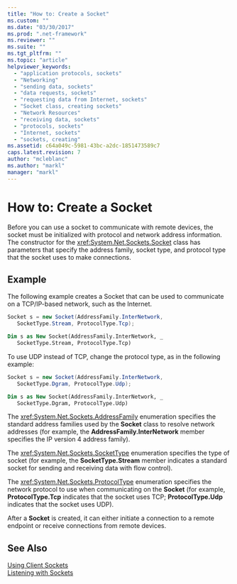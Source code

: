 ```yaml
---
title: "How to: Create a Socket"
ms.custom: ""
ms.date: "03/30/2017"
ms.prod: ".net-framework"
ms.reviewer: ""
ms.suite: ""
ms.tgt_pltfrm: ""
ms.topic: "article"
helpviewer_keywords: 
  - "application protocols, sockets"
  - "Networking"
  - "sending data, sockets"
  - "data requests, sockets"
  - "requesting data from Internet, sockets"
  - "Socket class, creating sockets"
  - "Network Resources"
  - "receiving data, sockets"
  - "protocols, sockets"
  - "Internet, sockets"
  - "sockets, creating"
ms.assetid: c64a049c-5981-43bc-a2dc-1851473589c7
caps.latest.revision: 7
author: "mcleblanc"
ms.author: "markl"
manager: "markl"
---
```

# How to: Create a Socket
Before you can use a socket to communicate with remote devices, the socket must be initialized with protocol and network address information. The constructor for the <xref:System.Net.Sockets.Socket> class has parameters that specify the address family, socket type, and protocol type that the socket uses to make connections.  
  
## Example  
 The following example creates a Socket that can be used to communicate on a TCP/IP-based network, such as the Internet.  
  
```csharp  
Socket s = new Socket(AddressFamily.InterNetwork,   
   SocketType.Stream, ProtocolType.Tcp);  
```  
  
```vb  
Dim s as New Socket(AddressFamily.InterNetwork, _  
   SocketType.Stream, ProtocolType.Tcp)  
```  
  
 To use UDP instead of TCP, change the protocol type, as in the following example:  
  
```csharp  
Socket s = new Socket(AddressFamily.InterNetwork,   
   SocketType.Dgram, ProtocolType.Udp);  
```  
  
```vb  
Dim s as New Socket(AddressFamily.InterNetwork, _  
   SocketType.Dgram, ProtocolType.Udp)  
```  
  
 The <xref:System.Net.Sockets.AddressFamily> enumeration specifies the standard address families used by the **Socket** class to resolve network addresses (for example, the **AddressFamily.InterNetwork** member specifies the IP version 4 address family).  
  
 The <xref:System.Net.Sockets.SocketType> enumeration specifies the type of socket (for example, the **SocketType.Stream** member indicates a standard socket for sending and receiving data with flow control).  
  
 The <xref:System.Net.Sockets.ProtocolType> enumeration specifies the network protocol to use when communicating on the **Socket** (for example, **ProtocolType.Tcp** indicates that the socket uses TCP; **ProtocolType.Udp** indicates that the socket uses UDP).  
  
 After a **Socket** is created, it can either initiate a connection to a remote endpoint or receive connections from remote devices.  
  
## See Also  
 [Using Client Sockets](../../../docs/framework/network-programming/using-client-sockets.md)   
 [Listening with Sockets](../../../docs/framework/network-programming/listening-with-sockets.md)
